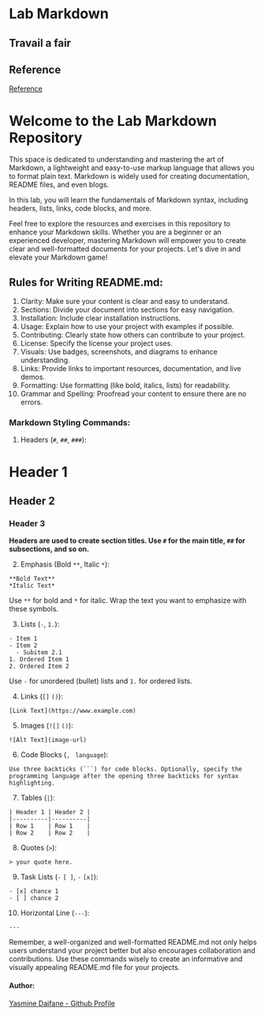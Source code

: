 # Lab Markdown 

## Travail a fair 

## Reference 
[Reference](https://docs.github.com/fr/get-started/writing-on-github/getting-started-with-writing-and-formatting-on-github/basic-writing-and-formatting-syntax)

# Welcome to the Lab Markdown Repository

This space is dedicated to understanding and mastering the art of Markdown, a lightweight and easy-to-use markup language that allows you to format plain text. Markdown is widely used for creating documentation, README files, and even blogs.

In this lab, you will learn the fundamentals of Markdown syntax, including headers, lists, links, code blocks, and more.

Feel free to explore the resources and exercises in this repository to enhance your Markdown skills. Whether you are a beginner or an experienced developer, mastering Markdown will empower you to create clear and well-formatted documents for your projects. Let's dive in and elevate your Markdown game!

## Rules for Writing README.md:

1. Clarity: Make sure your content is clear and easy to understand.
2. Sections: Divide your document into sections for easy navigation.
3. Installation: Include clear installation instructions.
4. Usage: Explain how to use your project with examples if possible.
5. Contributing: Clearly state how others can contribute to your project.
6. License: Specify the license your project uses.
7. Visuals: Use badges, screenshots, and diagrams to enhance understanding.
8. Links: Provide links to important resources, documentation, and live demos.
9. Formatting: Use formatting (like bold, italics, lists) for readability.
10. Grammar and Spelling: Proofread your content to ensure there are no errors.

### Markdown Styling Commands:

1. Headers (`#`, `##`, `###`):
# Header 1
## Header 2
### Header 3


**Headers are used to create section titles. Use `#` for the main title, `##` for subsections, and so on.**

2. Emphasis (Bold `**`, Italic `*`):

```
**Bold Text**
*Italic Text*

```

Use `**` for bold and `*` for italic. Wrap the text you want to emphasize with these symbols.

3. Lists (`-`, `1.`):
```
- Item 1
- Item 2
  - Subitem 2.1
1. Ordered Item 1
2. Ordered Item 2
```
Use `-` for unordered (bullet) lists and `1.` for ordered lists.

4. Links (`[]` `()`):
```
[Link Text](https://www.example.com)
```
5. Images (`![]` `()`):
```
![Alt Text](image-url)
```
6. Code Blocks (`,` ` language`):
```
Use three backticks (```) for code blocks. Optionally, specify the programming language after the opening three backticks for syntax highlighting.

```
7. Tables (`|`):
```
| Header 1 | Header 2 |
|----------|----------|
| Row 1    | Row 1    |
| Row 2    | Row 2    |
```

8. Quotes (`>`):
```
> your quote here.
```
9. Task Lists (`-` `[ ]`, `-` `[x]`):
```
- [x] chance 1
- [ ] chance 2
```

10. Horizontal Line (`---`):

 ```
 ---
 ```

Remember, a well-organized and well-formatted README.md not only helps users understand your project better but also encourages collaboration and contributions. Use these commands wisely to create an informative and visually appealing README.md file for your projects.

#### Author:

[Yasmine Daifane - Github Profile](https://github.com/Yasmine-daifane)
